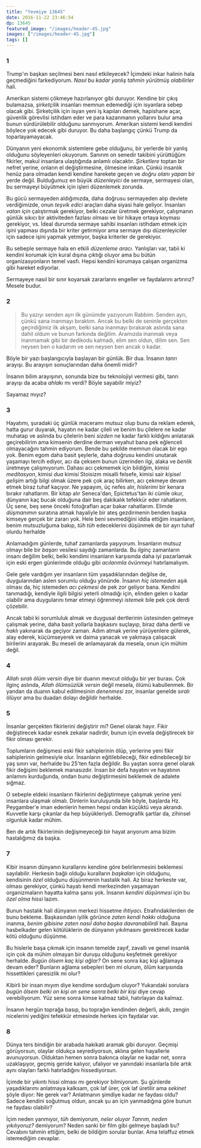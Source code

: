 ```yaml
---
title: "Yevmiye 13645"
date: 2016-11-22 23:46:54
dp: 13645
featured_image: "/images/header-45.jpg"
images: ["/images/header-45.jpg"]
tags: []
---
```




### 1

Trump'ın başkan seçilmesi beni nasıl etkileyecek? İçimdeki inkar halinin hala
geçmediğini farkediyorum. *Nasıl bu kadar yanlış tahmin yürütmüş olabilirler*
hali. 

Amerikan sistemi çökmeye hazırlanıyor gibi duruyor. Kendine bir çıkış bulamazsa,
*şirketçilik* insanları memnun edemediği için isyanlara sebep olacak
gibi. Şirketçilik için isyan yeni iş kapıları demek, hapishane açar, güvenlik
görevlisi istihdam eder ve para kazanmanın yollarını bulur ama bunun
sürdürülebilir olduğunu sanmıyorum. Amerikan sistemi kendi kendini böylece yok
edecek gibi duruyor. Bu daha başlangıç çünkü Trump da toparlayamayacak. 

Dünyanın yeni ekonomik sistemlere gebe olduğunu, bir yerlerde bir yanlış
olduğunu söyleyenleri okuyorum. Sanırım on senedir takibini yürüttüğüm fikirler,
makul insanlara ulaştığında anlamlı olacaktır. *Şirketlere* toptan bir nefret
yerine, onların el değiştirmesine, ölmesine imkan. Çünkü insanlık henüz para
olmadan kendi kendine harekete geçen ve *doğru olanı yapan* bir yerde
değil. Bulduğumuz en büyük *düzenleyici* de sermaye, sermayesi olan, bu
sermayeyi büyütmek için işleri düzenlemek zorunda. 

Bu gücü sermayeden aldığımızda, daha doğrusu sermayeden alıp devlete
verdiğimizde, onun *teşvik edici* araçları daha siyasi hale geliyor. İnsanları
*vatan için* çalıştırmak gerekiyor, belki cezalar üretmek gerekiyor, çalışmanın
günlük sıkıcı bir aktiviteden fazlası olması ve bir hikaye ortaya koyması
gerekiyor, vs. İdeal durumda sermaye sahibi insanları istihdam etmek için işini
yapması dışında bir kriter getirmiyor ama sermaye dışı düzenleyiciler için
sadece işini yapmak yetmiyor, başka kriterler de gerekiyor.

Bu sebeple sermaye hala en etkili *düzenleme aracı.* Yanlışları var, tabii ki
kendini korumak için kural dışına çıktığı oluyor ama bu bütün organizasyonların
temel vasfı. Hepsi kendini korumaya çalışan organizma gibi hareket ediyorlar.

Sermayeye nasıl bir sınır koyarsak zararlarını engeller ve faydalarını
artırırız? Mesele budur. 

### 2

> Bu yazıyı senden ayrı ilk günümde yazıyorum Rabbim. Senden ayrı, çünkü sana
> inanmayı bıraktım. Ancak bu belki de seninle gerçekten geçirdiğimiz ilk akşam,
> belki sana inanmayı bırakarak aslında sana dahil oldum ve bunun farkında
> değilim. Aramızda inanmak veya inanmamak gibi bir dedikodu kalmadı, elim sen
> oldun, dilim sen. Sen neysen ben o kadarım ve sen neysen ben ancak o kadar. 

Böyle bir yazı başlangıcıyla başlayan bir günlük. Bir dua. İnsanın *tanrı*
arayışı. Bu arayışın sonuçlarından daha önemli midir?

İnsanın bilim arayışının, sonunda bize bu teknolojiyi vermesi gibi, tanrı
arayışı da acaba *ahlakı* mı verdi? Böyle sayabilir miyiz?

Sayamaz mıyız?

### 3
<!--
İnsanın sapan arkadaşları olmasından daha elim ve daha vahim olmak üzere...

Yeterince nefret eder, suratını yeterince asarsa dünyayı değiştirebileceğini
düşünen bir *arkadaşım* var. Konu ben de olsam, başkası da, onun bu derece
gayretle suratını eğip bükmesi, mutsuz olduğunu neredeyse gazete ilanı verecek
kadar göstermeye çalışması bir noktadan sonra, çok ileri bir noktadan da değil,
hemen baştaki bir noktadan sonra insana komik gelmeye başlıyor.  Sonra bu
komikliği anlamadığı için, yani, neden gülüyorsun ve neden bu kadar mutlusun,
ben mutsuzken sen nasıl da mutlu olabiliyorsun anlamında müteakip suratlar
görüyorum. Sureta surata dönüşüyor.
-->

Hayatımı, şuradaki üç günlük maceramı mutsuz olup bunu da reklam ederek, hatta
gurur duyarak, hayatın ne kadar çileli ve benim bu çilelere ne kadar muhatap ve
aslında bu çilelerin beni *sizden* ne kadar farklı kıldığını anlatarak
geçirebilirim ama kimsenin derdine derman veyahut bana pek eğlenceli
olmayacağını tahmin ediyorum. Bende bu şekilde memnun olacak bir ego yok. Benim
egom daha basit şeylerle, daha doğrusu kendini unutarak yaşamayı tercih ediyor,
acı da çeksem bunun üzerinden ilgi, alaka ve *benlik* üretmeye
çalışmıyorum. Dahası acı çekmemek için bildiğim, kimisi *meditasyon*, kimisi
*dua* kimisi Stoisizm misalli felsefe, kimisi sair *kişisel gelişim* artığı
bilgi olmak üzere pek çok araç bilirken, acı çekmeye devam etmek biraz tuhaf
kaçıyor. Ne yapayım, üç nefes alır, *hislerimi* bir kenara bırakır
rahatlarım. Bir kitap alır Seneca'dan, Epictetus'tan iki cümle okur, dünyanın
kaç bucak olduğuna dair beş dakikalık tefekkür eder rahatlarım. Üç sene, beş
sene önceki fotoğrafları açar bakar rahatlarım. Elimde *düşmanımın* suratına
atmak hayaliyle bir ateş gezdirmenin benden başka kimseye gerçek bir zararı
yok. Hele beni sevmediğini iddia ettiğim insanların, benim mutsuzluğuma bakıp,
*tüh tüh* edeceklerini düşünmek de bir ayrı tuhaf olurdu herhalde

Anlamadığım günlerde, tuhaf zamanlarda yaşıyorum. İnsanların mutsuz olmayı bile
bir *başarı* vesilesi saydığı zamanlarda. Bu *ilginç* zamanların insanı değilim
belki, belki kendimi insanların karşısında daha iyi pazarlamak için eski ergen
günlerimde olduğu gibi *acılarımla övünmeyi* hatırlamalıyım.

Gele gele vardığım yer insanların tüm yaşadıklarından değilse de, duygularından
aslen sorumlu olduğu yönünde. İnsanın *hiç istemeden* aşık olması da, hiç
istemeden *acı çekmesi* de pek zor geliyor bana. Kendini tanımadığı, kendiyle
ilgili bilgisi yeterli olmadığı için, elinden gelen o kadar olabilir ama
duygularını tımar etmeyi öğrenmeyi *istemek* bile pek çok derdi çözebilir.

Ancak tabii ki sorumluluk almak ve duygusal dertlerinin üstesinden gelmeye
çalışmak yerine, daha basit yollarla başkasını suçlayıp, biraz daha dertli ve
*haklı* yakınarak da geçiyor zaman. Adım atmak yerine yürüyenlere gülerek, alay
ederek, küçümseyerek ve daima yanacak ve yakmaya çalışacak birilerini
arayarak. Bu meseli de anlamayarak da mesela, onun için mühim değil.

### 4

*Allah sıralı ölüm versin* diye bir duanın mevcut olduğu bir yer burası. Çok
ilginç aslında, *Allah ölümsüzlük versin* değil mesela, ölümü kabullenmek. Bir
yandan da duanın kabul edilmesinin *denenmesi* zor, insanlar genelde *sıralı*
ölüyor ama bu duadan dolayı değildir herhalde. 

### 5

İnsanlar gerçekten fikirlerini değiştirir mi? Genel olarak hayır. Fikir
değiştirecek kadar esnek zekalar nadirdir, bunun için evvela değiştirecek bir
fikir olması gerekir. 

Toplumların değişmesi eski fikir sahiplerinin ölüp, yerlerine yeni fikir
sahiplerinin gelmesiyle olur. İnsanların eğitilebileceği, fikir edinebileceği
bir yaş sınırı var, herhalde bu 25'ten fazla değildir. Bu yaştan sonra genel
olarak fikir değişimi beklemek manasızdır. İnsan bir defa hayatını ve hayatının
anlamını kurduğunda, ondan bunu değiştirmesini beklemek de adalete sığmaz. 

O sebeple eldeki insanların fikirlerini değiştirmeye çalışmak yerine yeni
insanlara ulaşmak olmalı. Dinlerin kuruluşunda bile böyle, başlarda
Hz. Peygamber'e iman edenlerin hemen hepsi ondan küçüktü veya akrandı. Kuvvetle
karşı çıkanlar da hep büyükleriydi. Demografik şartlar da, zihinsel olgunluk
kadar mühim. 

Ben de artık fikirlerimin değişmeyeceği bir hayat arıyorum ama bizim
hastalığımız da başka. 
<!--
### 6

Bir süre önce evlilik danışmanına gittik. Anladığım kadarıyla *bunak doktor
reçetesi* tabir edilen usulle çalışıyorlar, bizi dinledi, dinledi ve liste
yaptırdı. Birbirimizden beklentilerimizin listesi. Bende zaten bir şey kalmamış,
kendimle ilgili bir *item* vardı listede, X-'inkinde onbeş. Sonra o benim
istediğim bir şeyi yapmadığı için ben de onun istediği onbeş şeye gereken özeni
göstermedim.

Sonradan düşününce saçma bir usul bu. Birbiriyle krize girmiş insanların
beklentilerini pekiştirmeye neden gerek duyulduğunu anlamadım. Boşanmak için hiç
yoktan bahaneler veriyorsun, *bak şunu da yapmadı, bunu da yapmadı* diye.

Bunun yerine liste yaptırıp, aslında bunların karşındaki insandan daha önemli
*olmadığını* anlatmak iyi olurdu. (Ben böyle yapacak sanıyordum, listeleri
*yaktıracak.*) *Velev ki yapmadı, yine de değerli değil mi?* diye devam
etmek. Bu sayede insanların birbirlerinden beklentileri azalır ve *bunlar olmasa
da seni seviyorum* kıvamına gelirler. Öteki türlüsünden daha iyi. Ayrıca *o
istedi, bunu yapmaya mecburum, yoksa evliliğim biter* düşüncesiyle bir *iş*
haline de gelmez. Karşısındakinin ne beklediğini bilir ama *o artık bunlar
olmasa da beni seviyor* diyerek yapması da kolaylaşır.

Hasılı neden standart psikolojinin yanında bu *kişisel gelişim* edebiyatının bu
kadar revaçta olduğunu da anladım. Pek çok konuda olduğu gibi alaylı/mektepli
çatışmasında, mektepliler *daha doğru* olsa da, alaylılar daha pratik ve etkili
oluyor. Önemli olan *teorinin* iyi olması değil, bizim iyi olmamız.
-->

### 7

Kibir insanın dünyanın kurallarını kendine göre belirlenmesini beklemesi
sayılabilir. Herkesin bağlı olduğu kuralların *başkaları* için olduğunu,
kendisinin *özel* olduğunu düşünmenin hastalık hali. Az biraz herkeste var,
olması gerekiyor, çünkü hayatı kendi merkezinden yaşamayan organizmaların
hayatta kalma şansı yok. İnsanın *kendini düşünmesi* için bu *özel olma hissi*
lazım.

Bunun hastalık hali dünyanın merkezi hissetme *ihtiyacı.* Etrafındakilerden de
bunu bekleme. Başkasından iyilik görünce *zaten kendi hakkı* olduğuna inanma,
*benim gibisine zaten nasıl daha başka davranabilirdi* hali. Başına hasbelkader
gelen kötülüklerin de dünyanın yıkılmasını gerektirecek kadar kötü olduğunu
düşünme.

Bu hislerle başa çıkmak için insanın temelde zayıf, zavallı ve genel insanlık
için çok da mühim olmayan bir duruşu olduğunu keşfetmek gerekiyor
herhalde. *Bugün ölsem kaç kişi ağlar?* On sene sonra kaç kişi ağlamaya devam
eder? Bunların ağlama sebepleri ben mi olurum, ölüm karşısında hissettikleri
çaresizlik mi olur?

Kibirli bir insan mıyım diye kendime sorduğum oluyor? Yukarıdaki sorulara *bugün
ölsem belki on kişi* *on sene sonra belki bir kişi* diye cevap
verebiliyorum. Yüz sene sonra kimse kalmaz tabii, hatırlayan da kalmaz.

İnsanın hergün toprağa basıp, bu toprağın kendinden değerli, akıllı, zengin
nicelerini yediğini tefekkür etmesinde herkes için faydalar var.

### 8
    
Dünya ters bindiğin bir arabada hakikati aramak gibi duruyor. Geçmişi
görüyorsun, olaylar oldukça seyrediyorsun, aklına gelen hayallerle
avunuyorsun. Olduktan hemen sonra bakınca olaylar ne kadar net, sonra
uzaklaşıyor, geçmiş geride kalıyor, ufalıyor ve yanındaki insanlarla bile artık
aynı olayları farklı hatırladığını hissediyorsun.

İçimde bir yıkıntı hissi olması mı gerekiyor bilmiyorum. Şu günlerde
yaşadıklarımı anlatmaya kalksam, çok laf ürer, çok laf üretilir ama *sekinet*
şöyle diyor: Ne gerek var? Anlatmanın şimdiye kadar ne faydası oldu? Sadece
kendini soğutmuş oldun, ancak şu an için yanmadığına göre bunun ne faydası
olabilir? 

İçim neden yanmıyor, *tüh* demiyorum, *neler oluyor Tanrım, neden yıkılıyoruz?*
demiyorum? Neden sanki bir film gibi gelmeye başladı bu? Cevabını tahmin
ettiğim, belki de bildiğim sorular bunlar. Ama telaffuz etmek istemediğim
cevaplar. 


